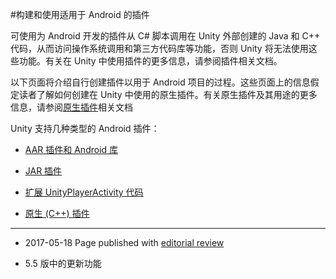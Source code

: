 #构建和使用适用于 Android 的插件

可使用为 Android 开发的插件从 C# 脚本调用在 Unity 外部创建的 Java 和 C++ 代码，从而访问操作系统调用和第三方代码库等功能，否则 Unity 将无法使用这些功能。有关在 Unity 中使用插件的更多信息，请参阅插件相关文档。

以下页面将介绍自行创建插件以用于 Android 项目的过程。这些页面上的信息假定读者了解如何创建在 Unity 中使用的原生插件。有关原生插件及其用途的更多信息，请参阅[原生插件](https://docs.unity3d.com/Manual/NativePlugins.html)相关文档


Unity 支持几种类型的 Android 插件：

* [AAR 插件和 Android 库](AndroidAARPlugins.html)

* [JAR 插件](AndroidJARPlugins.html)

* [扩展 UnityPlayerActivity 代码](AndroidUnityPlayerActivity.html)

* [原生 (C++) 插件](AndroidNativePlugins.html)

----
* <span class="page-edit">2017-05-18  Page published with [editorial review](DocumentationEditorialReview.html)
</span>

* <span class="page-history">5.5 版中的更新功能</span>
